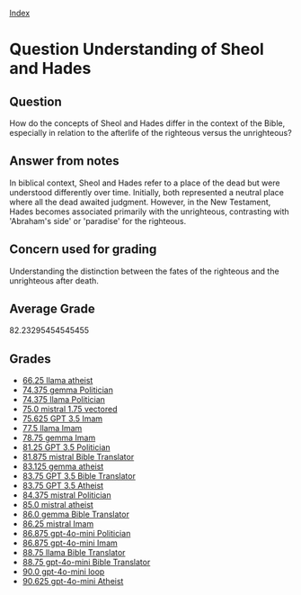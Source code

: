 
[Index](../../index.md)
# Question Understanding of Sheol and Hades
## Question
How do the concepts of Sheol and Hades differ in the context of the Bible, especially in relation to the afterlife of the righteous versus the unrighteous?

## Answer from notes
In biblical context, Sheol and Hades refer to a place of the dead but were understood differently over time. Initially, both represented a neutral place where all the dead awaited judgment. However, in the New Testament, Hades becomes associated primarily with the unrighteous, contrasting with 'Abraham's side' or 'paradise' for the righteous.

## Concern used for grading
Understanding the distinction between the fates of the righteous and the unrighteous after death.

## Average Grade
82.23295454545455

## Grades
 * [66.25 llama atheist](../answers/llama_atheist/Understanding_of_Sheol_and_Hades.md)
 * [74.375 gemma Politician](../answers/gemma_Politician/Understanding_of_Sheol_and_Hades.md)
 * [74.375 llama Politician](../answers/llama_Politician/Understanding_of_Sheol_and_Hades.md)
 * [75.0 mistral 1.75 vectored](../answers/mistral_1.75_vectored/Understanding_of_Sheol_and_Hades.md)
 * [75.625 GPT 3.5 Imam](../answers/GPT_3.5_Imam/Understanding_of_Sheol_and_Hades.md)
 * [77.5 llama Imam](../answers/llama_Imam/Understanding_of_Sheol_and_Hades.md)
 * [78.75 gemma Imam](../answers/gemma_Imam/Understanding_of_Sheol_and_Hades.md)
 * [81.25 GPT 3.5 Politician](../answers/GPT_3.5_Politician/Understanding_of_Sheol_and_Hades.md)
 * [81.875 mistral Bible Translator](../answers/mistral_Bible_Translator/Understanding_of_Sheol_and_Hades.md)
 * [83.125 gemma atheist](../answers/gemma_atheist/Understanding_of_Sheol_and_Hades.md)
 * [83.75 GPT 3.5 Bible Translator](../answers/GPT_3.5_Bible_Translator/Understanding_of_Sheol_and_Hades.md)
 * [83.75 GPT 3.5 Atheist](../answers/GPT_3.5_Atheist/Understanding_of_Sheol_and_Hades.md)
 * [84.375 mistral Politician](../answers/mistral_Politician/Understanding_of_Sheol_and_Hades.md)
 * [85.0 mistral atheist](../answers/mistral_atheist/Understanding_of_Sheol_and_Hades.md)
 * [86.0 gemma Bible Translator](../answers/gemma_Bible_Translator/Understanding_of_Sheol_and_Hades.md)
 * [86.25 mistral Imam](../answers/mistral_Imam/Understanding_of_Sheol_and_Hades.md)
 * [86.875 gpt-4o-mini Politician](../answers/gpt-4o-mini_Politician/Understanding_of_Sheol_and_Hades.md)
 * [86.875 gpt-4o-mini Imam](../answers/gpt-4o-mini_Imam/Understanding_of_Sheol_and_Hades.md)
 * [88.75 llama Bible Translator](../answers/llama_Bible_Translator/Understanding_of_Sheol_and_Hades.md)
 * [88.75 gpt-4o-mini Bible Translator](../answers/gpt-4o-mini_Bible_Translator/Understanding_of_Sheol_and_Hades.md)
 * [90.0 gpt-4o-mini loop](../answers/gpt-4o-mini_loop/Understanding_of_Sheol_and_Hades.md)
 * [90.625 gpt-4o-mini Atheist](../answers/gpt-4o-mini_Atheist/Understanding_of_Sheol_and_Hades.md)

